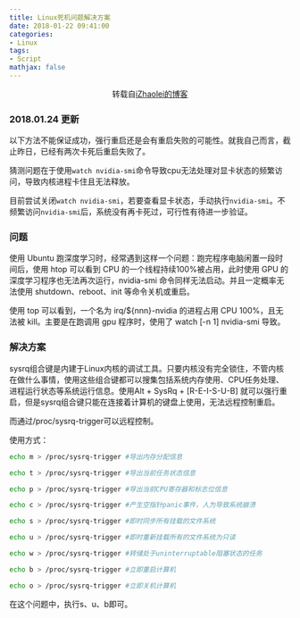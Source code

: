 ```yaml
---
title: Linux死机问题解决方案 
date: 2018-01-22 09:41:00
categories:
- Linux
tags:
- Script
mathjax: false
---
```


<center>转载自<a href="https://izhaolei.github.io/bug%E9%9B%86%E5%90%88/2018/01/21/linux-%E9%97%AE%E9%A2%98%E9%9B%86%E5%90%88/#">iZhaolei的博客</a></center>

<!-- more -->

### 2018.01.24 更新

以下方法不能保证成功，强行重启还是会有重启失败的可能性。就我自己而言，截止昨日，已经有两次卡死后重启失败了。

猜测问题在于使用`watch nvidia-smi`命令导致cpu无法处理对显卡状态的频繁访问，导致内核进程卡住且无法释放。

目前尝试关闭`watch nvidia-smi`，若要查看显卡状态，手动执行`nvidia-smi`。不频繁访问`nvidia-smi`后，系统没有再卡死过，可行性有待进一步验证。

### 问题

使用 Ubuntu 跑深度学习时，经常遇到这样一个问题：跑完程序电脑闲置一段时间后，使用 htop 可以看到 CPU 的一个线程持续100%被占用，此时使用 GPU 的深度学习程序也无法再次运行，nvidia-smi 命令同样无法启动。并且一定概率无法使用 shutdown、reboot、init 等命令关机或重启。

使用 top 可以看到，一个名为 irq/${nnn}-nvidia 的进程占用 CPU 100%，且无法被 kill。主要是在跑调用 gpu 程序时，使用了 watch [-n 1] nvidia-smi 导致。

### 解决方案

sysrq组合键是内建于Linux内核的调试工具。只要内核没有完全锁住，不管内核在做什么事情，使用这些组合键都可以搜集包括系统内存使用、CPU任务处理、进程运行状态等系统运行信息。使用Alt + SysRq + [R-E-I-S-U-B] 就可以强行重启，但是sysrq组合键只能在连接着计算机的键盘上使用，无法远程控制重启。

而通过/proc/sysrq-trigger可以远程控制。

使用方式：

```bash
echo m > /proc/sysrq-trigger #导出内存分配信息

echo t > /proc/sysrq-trigger #导出当前任务状态信息

echo p > /proc/sysrq-trigger #导出当前CPU寄存器和标志位信息

echo c > /proc/sysrq-trigger #产生空指针panic事件，人为导致系统崩溃

echo s > /proc/sysrq-trigger #即时同步所有挂载的文件系统

echo u > /proc/sysrq-trigger #即时重新挂载所有的文件系统为只读

echo w > /proc/sysrq-trigger #转储处于uninterruptable阻塞状态的任务

echo b > /proc/sysrq-trigger #立即重启计算机

echo o > /proc/sysrq-trigger #立即关机计算机
```

在这个问题中，执行s、u、b即可。
